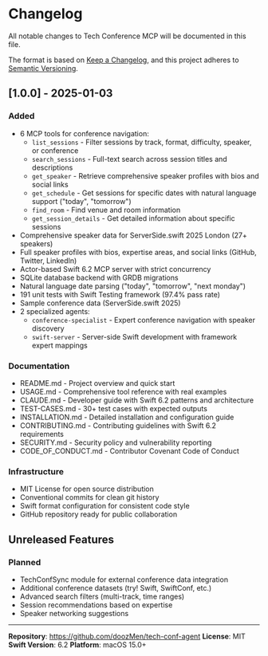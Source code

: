 # Changelog

All notable changes to Tech Conference MCP will be documented in this file.

The format is based on [Keep a Changelog](https://keepachangelog.com/en/1.0.0/),
and this project adheres to [Semantic Versioning](https://semver.org/spec/v2.0.0.html).

## [1.0.0] - 2025-01-03

### Added
- 6 MCP tools for conference navigation:
  - `list_sessions` - Filter sessions by track, format, difficulty, speaker, or conference
  - `search_sessions` - Full-text search across session titles and descriptions
  - `get_speaker` - Retrieve comprehensive speaker profiles with bios and social links
  - `get_schedule` - Get sessions for specific dates with natural language support ("today", "tomorrow")
  - `find_room` - Find venue and room information
  - `get_session_details` - Get detailed information about specific sessions
- Comprehensive speaker data for ServerSide.swift 2025 London (27+ speakers)
- Full speaker profiles with bios, expertise areas, and social links (GitHub, Twitter, LinkedIn)
- Actor-based Swift 6.2 MCP server with strict concurrency
- SQLite database backend with GRDB migrations
- Natural language date parsing ("today", "tomorrow", "next monday")
- 191 unit tests with Swift Testing framework (97.4% pass rate)
- Sample conference data (ServerSide.swift 2025)
- 2 specialized agents:
  - `conference-specialist` - Expert conference navigation with speaker discovery
  - `swift-server` - Server-side Swift development with framework expert mappings

### Documentation
- README.md - Project overview and quick start
- USAGE.md - Comprehensive tool reference with real examples
- CLAUDE.md - Developer guide with Swift 6.2 patterns and architecture
- TEST-CASES.md - 30+ test cases with expected outputs
- INSTALLATION.md - Detailed installation and configuration guide
- CONTRIBUTING.md - Contributing guidelines with Swift 6.2 requirements
- SECURITY.md - Security policy and vulnerability reporting
- CODE_OF_CONDUCT.md - Contributor Covenant Code of Conduct

### Infrastructure
- MIT License for open source distribution
- Conventional commits for clean git history
- Swift format configuration for consistent code style
- GitHub repository ready for public collaboration

## Unreleased Features

### Planned
- TechConfSync module for external conference data integration
- Additional conference datasets (try! Swift, SwiftConf, etc.)
- Advanced search filters (multi-track, time ranges)
- Session recommendations based on expertise
- Speaker networking suggestions

---

**Repository**: https://github.com/doozMen/tech-conf-agent
**License**: MIT
**Swift Version**: 6.2
**Platform**: macOS 15.0+
